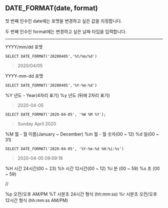 
## DATE_FORMAT(date, format)

첫 번째 인수인 date에는 포맷을 변경하고 싶은 값을 지정합니다.

두 번째 인수인 format에는 변경하고 싶은 날짜 타입을 입력합니다.

--------

YYYY/mm/dd 포맷
    
    SELECT DATE_FORMAT('20200405','%Y/%m/%d')

> 2020/04/05


YYYY-mm-dd 포맷

    SELECT DATE_FORMAT('20200405','%Y-%m-%d')


%Y	년도 - Year(4자리 표기)
%y	년도 (뒤에 2자리 표기)


> 2020-04-05


    SELECT DATE_FORMAT('2020-04-05', '%W %M %Y');

> Sunday April 2020


%M	월 - 월 이름(January ~ December)
%m	월 - 월 숫자(00 ~ 12)
%d	일(00 ~ 31)



    SELECT DATE_FORMAT('2020-04-05', '%Y-%m-%d %H:%i:%s')

> 2020-04-05 09:09:18


%H	시간 24시간(00 ~ 23)
%h	시간 12시간(00 ~ 12)
%i	분 (00 ~ 59)
%s	초 (00 ~ 59)

//

%p	오전/오후	AM/PM
%T	시분초	24시간 형식 (hh:mm:ss)
%r	시분초 오전/오후	12시간 형식 (hh:mm:ss AM/PM)
